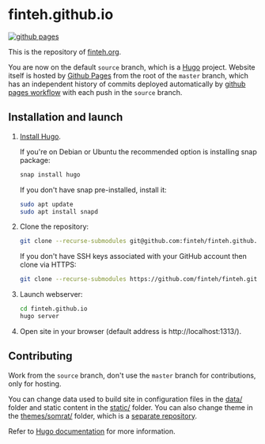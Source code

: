 # finteh.github.io
[![github pages](https://github.com/finteh/finteh.github.io/workflows/github%20pages/badge.svg)](https://github.com/finteh/finteh.github.io/actions?query=workflow%3A%22github+pages%22)

This is the repository of [finteh.org](https://finteh.org/).

You are now on the default ```source``` branch, which is a [Hugo](https://gohugo.io/) project. Website itself is hosted by [Github Pages](https://pages.github.com/) from the root of the ```master``` branch, which has an independent history of commits deployed automatically by [github pages workflow](.github/workflows/gh-pages.yml) with each push in the ```source``` branch.


## Installation and launch
1. [Install Hugo](https://gohugo.io/getting-started/installing/).

   If you're on Debian or Ubuntu the recommended option is installing snap package:

   ```bash
   snap install hugo
   ```

   If you don't have snap pre-installed, install it:

   ```bash
   sudo apt update
   sudo apt install snapd
   ```

2. Clone the repository:

   ```bash
   git clone --recurse-submodules git@github.com:finteh/finteh.github.io.git
   ```

   If you don't have SSH keys associated with your GitHub account then clone via HTTPS:

   ```bash
   git clone --recurse-submodules https://github.com/finteh/finteh.github.io.git
   ```

3. Launch webserver:

   ```bash
   cd finteh.github.io
   hugo server
   ```

4. Open site in your browser (default address is http://localhost:1313/).


## Contributing
Work from the ```source``` branch, don't use the ```master``` branch for contributions, only for hosting.

You can change data used to build site in configuration files in the [data/](data) folder and static content in the [static/](static) folder. You can also change theme in the [themes/somrat/](themes/somrat) folder, which is a [separate repository](https://github.com/fincubator/somrat).

Refer to [Hugo documentation](https://gohugo.io/getting-started/directory-structure/) for more information.
